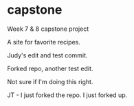 # capstone
Week 7 &amp; 8 capstone project

A site for favorite recipes.

Judy's edit and test commit.

Forked repo, another test edit.

Not sure if I'm doing this right.

JT - I just forked the repo. I just forked up.
